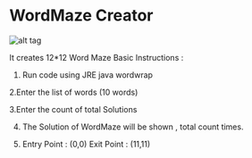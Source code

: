 # WordMaze Creator

![alt tag](https://c586412.ssl.cf2.rackcdn.com/art1.jpg)


It creates 12*12 Word Maze
Basic Instructions :

1. Run code using JRE
	java wordwrap

2.Enter the list of words (10 words)

3.Enter the count of total Solutions

4. The Solution of WordMaze will be shown , total count times.

5. Entry Point : (0,0)
   Exit Point  : (11,11)

